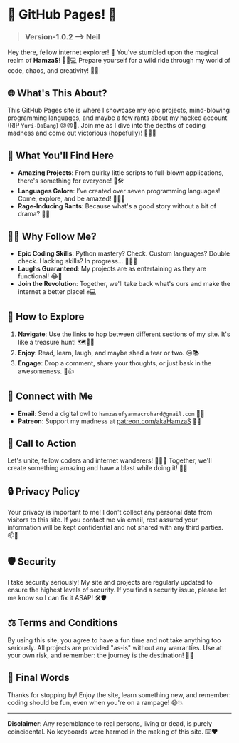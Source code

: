 # 🌟 GitHub Pages! 🌟

> ### Version-1.0.2 --> Neil

Hey there, fellow internet explorer! 🚀 You've stumbled upon the magical realm of **HamzaS**! 🧙‍♂️💻 Prepare yourself for a wild ride through my world of code, chaos, and creativity! 🎢✨

## 🌐 What's This About?

This GitHub Pages site is where I showcase my epic projects, mind-blowing programming languages, and maybe a few rants about my hacked account (RIP `Yuri-DaBang`) 😡😠🤬. Join me as I dive into the depths of coding madness and come out victorious (hopefully)! 💪🦸‍♂️

## 🤩 What You'll Find Here

- **Amazing Projects**: From quirky little scripts to full-blown applications, there's something for everyone! 🎨🛠️
- **Languages Galore**: I’ve created over seven programming languages! Come, explore, and be amazed! 🧑‍💻🌈
- **Rage-Inducing Rants**: Because what's a good story without a bit of drama? 📜🔥

## 🕵️‍♂️ Why Follow Me?

- **Epic Coding Skills**: Python mastery? Check. Custom languages? Double check. Hacking skills? In progress... 🐍👨‍💻
- **Laughs Guaranteed**: My projects are as entertaining as they are functional! 😂🔧
- **Join the Revolution**: Together, we'll take back what's ours and make the internet a better place! ✊💻

## 🔧 How to Explore

1. **Navigate**: Use the links to hop between different sections of my site. It's like a treasure hunt! 🗺️🏴‍☠️
2. **Enjoy**: Read, learn, laugh, and maybe shed a tear or two. 😢📚
3. **Engage**: Drop a comment, share your thoughts, or just bask in the awesomeness. 💬👍

## 💬 Connect with Me

- **Email**: Send a digital owl to `hamzasufyanmacrohard@gmail.com` 📧🦉
- **Patreon**: Support my madness at [patreon.com/akaHamzaS](https://www.patreon.com/akaHamzaS) 💸✨

## 📢 Call to Action

Let's unite, fellow coders and internet wanderers! 🧑‍🤝‍🧑 Together, we'll create something amazing and have a blast while doing it! 🌟🚀

## 🔒 Privacy Policy

Your privacy is important to me! I don't collect any personal data from visitors to this site. If you contact me via email, rest assured your information will be kept confidential and not shared with any third parties. 📫🔐

## 🛡️ Security

I take security seriously! My site and projects are regularly updated to ensure the highest levels of security. If you find a security issue, please let me know so I can fix it ASAP! 🛠️🛡️

## ⚖️ Terms and Conditions

By using this site, you agree to have a fun time and not take anything too seriously. All projects are provided "as-is" without any warranties. Use at your own risk, and remember: the journey is the destination! 🌟🎢

## 🎉 Final Words

Thanks for stopping by! Enjoy the site, learn something new, and remember: coding should be fun, even when you're on a rampage! 😄💥

---

**Disclaimer**: Any resemblance to real persons, living or dead, is purely coincidental. No keyboards were harmed in the making of this site. ⌨️❤️
